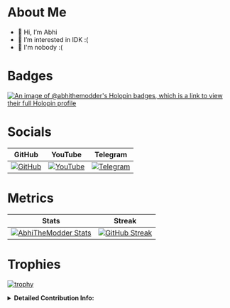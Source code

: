 # About Me
- 👋 Hi, I’m Abhi
- 👀 I’m interested in IDK :(
- 🌱 I'm nobody :(

# Badges
[![An image of @abhithemodder's Holopin badges, which is a link to view their full Holopin profile](https://holopin.me/abhithemodder)](https://holopin.io/@abhithemodder)

# Socials
| GitHub | YouTube | Telegram |
|--------|---------|----------|
| [![](https://img.shields.io/badge/Abhi-TheModder-brightgreen?style=for-the-badge&logo=github "GitHub")](https://github.com/AbhiTheModder) | [![](https://img.shields.io/badge/YouTube-AbhiTheModder-red?style=for-the-badge&logo=youtube "YouTube")]([https://github.com/AbhiTheModder](https://www.youtube.com/channel/UCtBILuQgvXHPfvOUdcmMS2Q)) | [![](https://img.shields.io/badge/Telegram-black?style=for-the-badge&logo=Telegram "Telegram")](https://t.me/joinchat/xP-wW-A5mIBmMjY1) |

# Metrics
| Stats | Streak |
|--------|--------|
| [![AbhiTheModder Stats](https://github-readme-stats.vercel.app/api?username=AbhiTheModder&show_icons=true&theme=transparent)](https://github.com/anuraghazra/github-readme-stats) | [![GitHub Streak](https://streak-stats.demolab.com?user=AbhiTheModder&theme=dracula&currStreakLabel=437C85&sideLabels=437C85&ring=007BEB&fire=007BEB&sideNums=007BEB&background=FFFFFF00&dates=437C85)](https://git.io/streak-stats) |

# Trophies
[![trophy](https://github-profile-trophy.vercel.app/?username=AbhiTheModder)](https://github.com/ryo-ma/github-profile-trophy)

<details>
    <summary><b>Detailed Contribution Info:</b></summary>
<tr>
  <td>
    <img src="https://github.com/AbhiTheModder/AbhiTheModder/blob/main/github-metrics.svg" alt="Metrics" width="100%">
  </td>
</tr>
</details>

<!---
AbhiTheModder/AbhiTheModder is a ✨ special ✨ repository because its `README.md` (this file) appears on your GitHub profile.
You can click the Preview link to take a look at your changes.
--->
